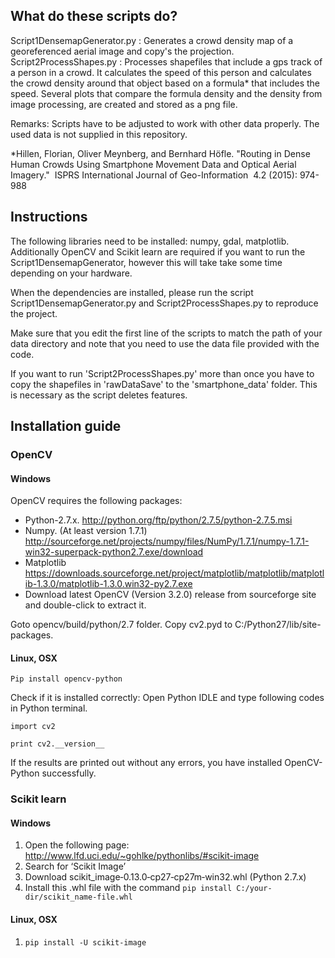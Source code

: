 ## What do these scripts do?

Script1DensemapGenerator.py : Generates a crowd density map of a georeferenced aerial image and copy's the projection.
Script2ProcessShapes.py : Processes shapefiles that include a gps track of a person in a crowd. It calculates the speed of this person and calculates the crowd density around that object based on a formula* that includes the speed. Several plots that compare the formula density and the density from image processing, are created and stored as a png file.

Remarks: Scripts have to be adjusted to work with other data properly. The used data is not supplied in this repository.

*Hillen, Florian, Oliver Meynberg, and Bernhard Höfle. "Routing in Dense Human Crowds
Using Smartphone Movement Data and Optical Aerial Imagery." ​ ISPRS International Journal
of Geo-Information ​ 4.2 (2015): 974-988

## Instructions

The following libraries need to be installed: numpy, gdal, matplotlib.
Additionally OpenCV and Scikit learn are required if you want to run the Script1DensemapGenerator, however this will take 
take some time depending on your hardware. 

When the dependencies are installed, please run the script Script1DensemapGenerator.py and Script2ProcessShapes.py 
to reproduce the project. 

Make sure that you edit the first line of the scripts to match the path of your data directory and note that you need 
to use the data file provided with the code.

If you want to run 'Script2ProcessShapes.py' more than once you have to  copy the shapefiles in 'rawDataSave' to the 'smartphone_data' folder. This is necessary as the script deletes features.

## Installation guide
### OpenCV 

#### Windows
OpenCV requires the following packages:
 -  Python-2.7.x. http://python.org/ftp/python/2.7.5/python-2.7.5.msi
 -  Numpy. (At least version 1.7.1) http://sourceforge.net/projects/numpy/files/NumPy/1.7.1/numpy-1.7.1-win32-superpack-python2.7.exe/download
 -  Matplotlib https://downloads.sourceforge.net/project/matplotlib/matplotlib/matplotlib-1.3.0/matplotlib-1.3.0.win32-py2.7.exe
 -  Download latest OpenCV (Version 3.2.0) release from sourceforge site and double-click to extract it.

Goto opencv/build/python/2.7 folder.
Copy cv2.pyd to C:/Python27/lib/site-packages.

#### Linux, OSX
`Pip install opencv-python`

Check if it is installed correctly:
Open Python IDLE and type following codes in Python terminal.

`import cv2`

`print cv2.__version__`

If the results are printed out without any errors, you have installed OpenCV-Python successfully.
### Scikit learn 
#### Windows
1. Open the following page: http://www.lfd.uci.edu/~gohlke/pythonlibs/#scikit-image
2. Search for ‘Scikit Image’
3. Download scikit_image‑0.13.0‑cp27‑cp27m‑win32.whl (Python 2.7.x)
4. Install this .whl file with the command
 `pip install C:/your-dir/scikit_name-file.whl`

#### Linux, OSX
1. `pip install -U scikit-image`
